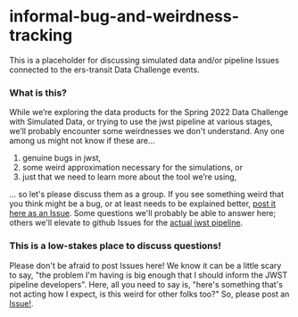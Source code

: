 # informal-bug-and-weirdness-tracking
This is a placeholder for discussing simulated data and/or pipeline Issues connected to the ers-transit Data Challenge events.

### What is this?
While we’re exploring the data products for the Spring 2022 Data Challenge with Simulated Data, or trying to use the jwst pipeline at various stages, we’ll probably encounter some weirdnesses we don't understand. Any one among us might not know if these are... 

1. genuine bugs in jwst, 
2. some weird approximation necessary for the simulations, or 
3. just that we need to learn more about the tool we’re using, 

... so let's please discuss them as a group. If you see something weird that you think might be a bug, or at least needs to be explained better, [post it here as an Issue](https://github.com/ers-transit/informal-bug-and-weirdness-tracking/issues). Some questions we'll probably be able to answer here; others we'll elevate to github Issues for the [actual jwst pipeline](https://github.com/spacetelescope/jwst). 

### This is a low-stakes place to discuss questions!
Please don't be afraid to post Issues here! We know it can be a little scary to say, "the problem I'm having is big enough that I should inform the JWST pipeline developers". Here, all you need to say is, "here's something that's not acting how I expect, is this weird for other folks too?" So, please post an [Issue!](https://github.com/ers-transit/informal-bug-and-weirdness-tracking/issues).

